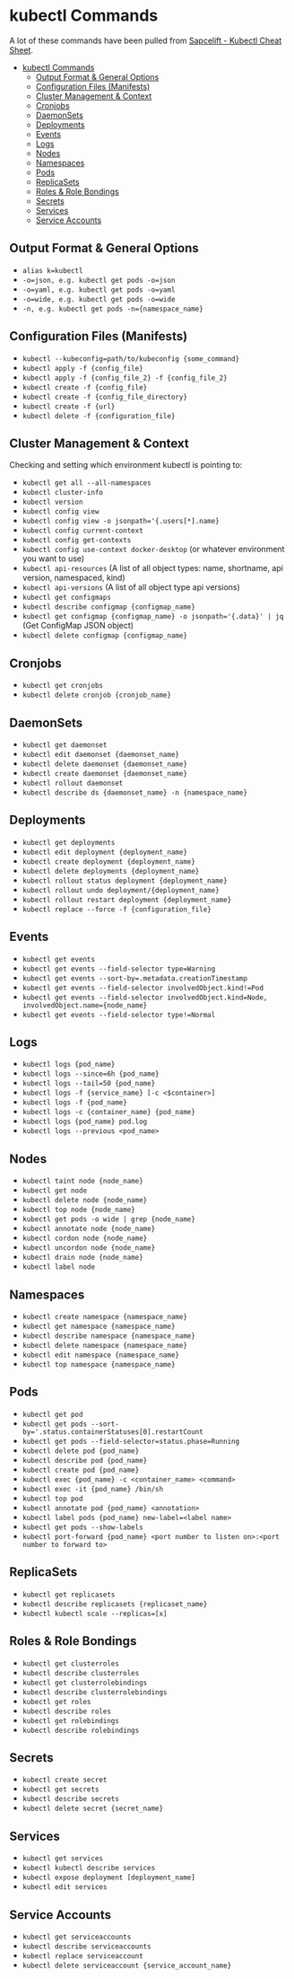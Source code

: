 # kubectl Commands

A lot of these commands have been pulled from [Sapcelift - Kubectl Cheat Sheet](https://spacelift.io/blog/kubernetes-cheat-sheet#events).

- [kubectl Commands](#kubectl-commands)
  - [Output Format \& General Options](#output-format--general-options)
  - [Configuration Files (Manifests)](#configuration-files-manifests)
  - [Cluster Management \& Context](#cluster-management--context)
  - [Cronjobs](#cronjobs)
  - [DaemonSets](#daemonsets)
  - [Deployments](#deployments)
  - [Events](#events)
  - [Logs](#logs)
  - [Nodes](#nodes)
  - [Namespaces](#namespaces)
  - [Pods](#pods)
  - [ReplicaSets](#replicasets)
  - [Roles \& Role Bondings](#roles--role-bondings)
  - [Secrets](#secrets)
  - [Services](#services)
  - [Service Accounts](#service-accounts)

## Output Format & General Options

* ```alias k=kubectl```
* ```-o=json, e.g. kubectl get pods -o=json```
* ```-o=yaml, e.g. kubectl get pods -o=yaml```
* ```-o=wide, e.g. kubectl get pods -o=wide```
* ```-n, e.g. kubectl get pods -n={namespace_name}```

## Configuration Files (Manifests)

* ```kubectl --kubeconfig=path/to/kubeconfig {some_command}```
* ```kubectl apply -f {config_file}```
* ```kubectl apply -f {config_file_2} -f {config_file_2}```
* ```kubectl create -f {config_file}```
* ```kubectl create -f {config_file_directory}```
* ```kubectl create -f {url}```
* ```kubectl delete -f {configuration_file}```
  
## Cluster Management & Context

Checking and setting which environment kubectl is pointing to:

* ```kubectl get all --all-namespaces```
* ```kubectl cluster-info```
* ```kubectl version```
* ```kubectl config view```
* ```kubectl config view -o jsonpath='{.users[*].name}```
* ```kubectl config current-context```
* ```kubectl config get-contexts```
* ```kubectl config use-context docker-desktop``` (or whatever environment you want to use)
* ```kubectl api-resources``` (A list of all object types: name, shortname, api version, namespaced, kind)
* ```kubectl api-versions``` (A list of all object type api versions)
* ```kubectl get configmaps```
* ```kubectl describe configmap {configmap_name}```
* ```kubectl get configmap {configmap_name} -o jsonpath='{.data}' | jq``` (Get ConfigMap JSON object)
* ```kubectl delete configmap {configmap_name}```

## Cronjobs

* ```kubectl get cronjobs```
* ```kubectl delete cronjob {cronjob_name}```

## DaemonSets

* ```kubectl get daemonset```
* ```kubectl edit daemonset {daemonset_name}```
* ```kubectl delete daemonset {daemonset_name}```
* ```kubectl create daemonset {daemonset_name}```
* ```kubectl rollout daemonset```
* ```kubectl describe ds {daemonset_name} -n {namespace_name}```

## Deployments

* ```kubectl get deployments```
* ```kubectl edit deployment {deployment_name}```
* ```kubectl create deployment {deployment_name}```
* ```kubectl delete deployments {deployment_name}```
* ```kubectl rollout status deployment {deployment_name}```
* ```kubectl rollout undo deployment/{deployment_name}```
* ```kubectl rollout restart deployment {deployment_name}```
* ```kubectl replace --force -f {configuration_file}```

## Events

* ```kubectl get events```
* ```kubectl get events --field-selector type=Warning```
* ```kubectl get events --sort-by=.metadata.creationTimestamp```
* ```kubectl get events --field-selector involvedObject.kind!=Pod```
* ```kubectl get events --field-selector involvedObject.kind=Node, involvedObject.name={node_name}```
* ```kubectl get events --field-selector type!=Normal```

## Logs

* ```kubectl logs {pod_name}```
* ```kubectl logs --since=6h {pod_name}```
* ```kubectl logs --tail=50 {pod_name}```
* ```kubectl logs -f {service_name} [-c <$container>]```
* ```kubectl logs -f {pod_name}```
* ```kubectl logs -c {container_name} {pod_name} ```
* ```kubectl logs {pod_name} pod.log```
* ```kubectl logs --previous <pod_name>```

## Nodes

* ```kubectl taint node {node_name}```
* ```kubectl get node```
* ```kubectl delete node {node_name}```
* ```kubectl top node {node_name}```
* ```kubectl get pods -o wide | grep {node_name}```
* ```kubectl annotate node {node_name}```
* ```kubectl cordon node {node_name}```
* ```kubectl uncordon node {node_name}```
* ```kubectl drain node {node_name}```
* ```kubectl label node```

## Namespaces

* ```kubectl create namespace {namespace_name}```
* ```kubectl get namespace {namespace_name}```
* ```kubectl describe namespace {namespace_name}```
* ```kubectl delete namespace {namespace_name}```
* ```kubectl edit namespace {namespace_name}```
* ```kubectl top namespace {namespace_name}```

## Pods

* ```kubectl get pod```
* ```kubectl get pods --sort-by='.status.containerStatuses[0].restartCount```
* ```kubectl get pods --field-selector=status.phase=Running```
* ```kubectl delete pod {pod_name}```
* ```kubectl describe pod {pod_name}```
* ```kubectl create pod {pod_name}```
* ```kubectl exec {pod_name} -c <container_name> <command>```
* ```kubectl exec -it {pod_name} /bin/sh```
* ```kubectl top pod```
* ```kubectl annotate pod {pod_name} <annotation>```
* ```kubectl label pods {pod_name} new-label=<label name>```
* ```kubectl get pods --show-labels```
* ```kubectl port-forward {pod_name} <port number to listen on>:<port number to forward to>```

## ReplicaSets

* ```kubectl get replicasets```
* ```kubectl describe replicasets {replicaset_name}```
* ```kubectl kubectl scale --replicas=[x]```

## Roles & Role Bondings

* ```kubectl get clusterroles```
* ```kubectl describe clusterroles```
* ```kubectl get clusterrolebindings```
* ```kubectl describe clusterrolebindings```
* ```kubectl get roles```
* ```kubectl describe roles```
* ```kubectl get rolebindings```
* ```kubectl describe rolebindings```

## Secrets

* ```kubectl create secret```
* ```kubectl get secrets```
* ```kubectl describe secrets```
* ```kubectl delete secret {secret_name}```

## Services

* ```kubectl get services```
* ```kubectl kubectl describe services```
* ```kubectl expose deployment [deployment_name]```
* ```kubectl edit services```

## Service Accounts

* ```kubectl get serviceaccounts```
* ```kubectl describe serviceaccounts```
* ```kubectl replace serviceaccount```
* ```kubectl delete serviceaccount {service_account_name}```




 



